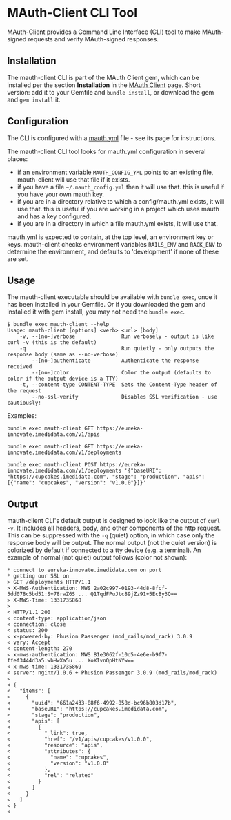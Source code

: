 # MAuth-Client CLI Tool

MAuth-Client provides a Command Line Interface (CLI) tool to make MAuth-signed requests and verify MAuth-signed 
responses. 

## Installation

The mauth-client CLI is part of the MAuth Client gem, which can be installed per the section __Installation__ in the 
[MAuth Client](file.MAuth_Client.html#installation) page. Short version: add it to your Gemfile and 
`bundle install`, or download the gem and `gem install` it. 

## Configuration

The CLI is configured with a [mauth.yml](file.mauth.yml.html) file - see its page for instructions. 

The mauth-client CLI tool looks for mauth.yml configuration in several places:

- if an environment variable `MAUTH_CONFIG_YML` points to an existing file, mauth-client will use that file if it 
  exists. 
- if you have a file `~/.mauth_config.yml` then it will use that. this is useful if you have your own mauth key. 
- if you are in a directory relative to which a config/mauth.yml exists, it will use that. this is useful if you are 
  working in a project which uses mauth and has a key configured. 
- if you are in a directory in which a file mauth.yml exists, it will use that. 

mauth.yml is expected to contain, at the top level, an environment key or keys. mauth-client checks environment 
variables `RAILS_ENV` and `RACK_ENV` to determine the environment, and defaults to 'development' if none of these are 
set. 

## Usage

The mauth-client executable should be available with `bundle exec`, once it has been installed in your Gemfile. Or if 
you downloaded the gem and installed it with gem install, you may not need the `bundle exec`. 

```
$ bundle exec mauth-client --help
Usage: mauth-client [options] <verb> <url> [body]
    -v, --[no-]verbose               Run verbosely - output is like curl -v (this is the default)
    -q                               Run quietly - only outputs the response body (same as --no-verbose)
        --[no-]authenticate          Authenticate the response received
        --[no-]color                 Color the output (defaults to color if the output device is a TTY)
    -t, --content-type CONTENT-TYPE  Sets the Content-Type header of the request
        --no-ssl-verify              Disables SSL verification - use cautiously!
```

Examples:

```
bundle exec mauth-client GET https://eureka-innovate.imedidata.com/v1/apis
```

```
bundle exec mauth-client GET https://eureka-innovate.imedidata.com/v1/deployments
```

```
bundle exec mauth-client POST https://eureka-innovate.imedidata.com/v1/deployments '{"baseURI": "https://cupcakes.imedidata.com", "stage": "production", "apis": [{"name": "cupcakes", "version": "v1.0.0"}]}'
```

## Output

mauth-client CLI's default output is designed to look like the output of `curl -v`. It includes all headers, body, 
and other components of the http request. This can be suppressed with the `-q` (quiet) option, in which case only the 
response body will be output. The normal output (not the quiet version) is colorized by default if connected to a tty 
device (e.g. a terminal). An example of normal (not quiet) output follows (color not shown):

```
* connect to eureka-innovate.imedidata.com on port 
* getting our SSL on
> GET /deployments HTTP/1.1
> X-MWS-Authentication: MWS 2a02c997-0193-44d8-8fcf-5dd078c5bd51:S+78rwZ6S ... Q1TqdFPuJtc89jZz91+5EcBy3Q==
> X-MWS-Time: 1331735868
> 
< HTTP/1.1 200
< content-type: application/json
< connection: close
< status: 200
< x-powered-by: Phusion Passenger (mod_rails/mod_rack) 3.0.9
< vary: Accept
< content-length: 270
< x-mws-authentication: MWS 81e3062f-10d5-4e6e-b9f7-ffef3444d3a5:wbHwXa5u ... XoXIvnQpHtNYw==
< x-mws-time: 1331735869
< server: nginx/1.0.6 + Phusion Passenger 3.0.9 (mod_rails/mod_rack)
< 
< {
<   "items": [
<     {
<       "uuid": "661a2433-88f6-4992-858d-bc96b803d17b",
<       "baseURI": "https://cupcakes.imedidata.com",
<       "stage": "production",
<       "apis": [
<         {
<           "_link": true,
<           "href": "/v1/apis/cupcakes/v1.0.0",
<           "resource": "apis",
<           "attributes": {
<             "name": "cupcakes",
<             "version": "v1.0.0"
<           },
<           "rel": "related"
<         }
<       ]
<     }
<   ]
< }
< 
```
